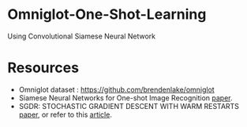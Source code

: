 # Omniglot-One-Shot-Learning
Using Convolutional Siamese Neural Network

 # Resources
 * Omniglot dataset : https://github.com/brendenlake/omniglot
 * Siamese Neural Networks for One-shot Image Recognition [paper](https://www.cs.cmu.edu/~rsalakhu/papers/oneshot1.pdf).
 * SGDR: STOCHASTIC GRADIENT DESCENT WITH WARM RESTARTS [paper](https://arxiv.org/pdf/1608.03983.pdf), or refer to this [article](https://medium.com/38th-street-studios/exploring-stochastic-gradient-descent-with-restarts-sgdr-fa206c38a74e).
